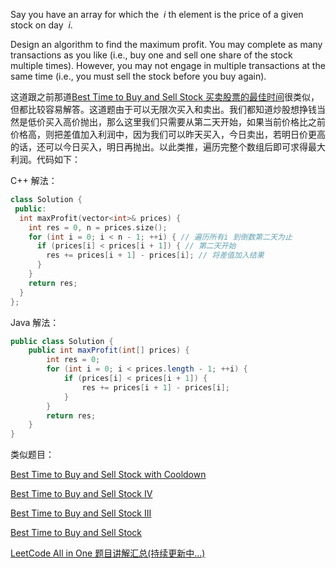 Say you have an array for which the  _i_ th element is the price of a given stock on day  _i_.

Design an algorithm to find the maximum profit. You may complete as many transactions as you like (i.e., buy one and sell one share of the stock multiple times). However, you may not engage in multiple transactions at the same time (i.e., you must sell the stock before you buy again).

这道跟之前那道[Best Time to Buy and Sell Stock 买卖股票的最佳时间](http://www.cnblogs.com/grandyang/p/4280131.html)很类似，但都比较容易解答。这道题由于可以无限次买入和卖出。我们都知道炒股想挣钱当然是低价买入高价抛出，那么这里我们只需要从第二天开始，如果当前价格比之前价格高，则把差值加入利润中，因为我们可以昨天买入，今日卖出，若明日价更高的话，还可以今日买入，明日再抛出。以此类推，遍历完整个数组后即可求得最大利润。代码如下：

C++ 解法：

```cpp
class Solution {
 public:
  int maxProfit(vector<int>& prices) {
    int res = 0, n = prices.size();
    for (int i = 0; i < n - 1; ++i) { // 遍历所有i 到倒数第二天为止
      if (prices[i] < prices[i + 1]) { // 第二天开始
        res += prices[i + 1] - prices[i]; // 将差值加入结果
      }
    }
    return res;
  }
};
```

Java 解法：

```java
public class Solution {
    public int maxProfit(int[] prices) {
        int res = 0;
        for (int i = 0; i < prices.length - 1; ++i) {
            if (prices[i] < prices[i + 1]) {
                res += prices[i + 1] - prices[i];
            }
        }
        return res;
    }
}
```

类似题目：

[Best Time to Buy and Sell Stock with Cooldown](http://www.cnblogs.com/grandyang/p/4997417.html)

[Best Time to Buy and Sell Stock IV](http://www.cnblogs.com/grandyang/p/4295761.html)

[Best Time to Buy and Sell Stock III](http://www.cnblogs.com/grandyang/p/4281975.html)

[Best Time to Buy and Sell Stock](http://www.cnblogs.com/grandyang/p/4280131.html)

[LeetCode All in One 题目讲解汇总(持续更新中...)](http://www.cnblogs.com/grandyang/p/4606334.html)